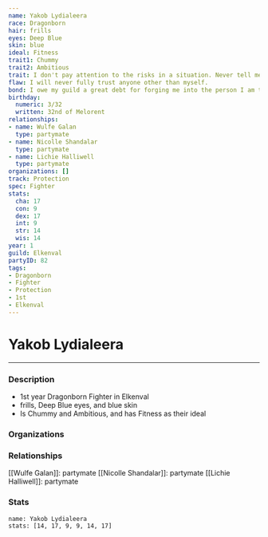 ```yaml
---
name: Yakob Lydialeera
race: Dragonborn
hair: frills
eyes: Deep Blue
skin: blue
ideal: Fitness
trait1: Chummy
trait2: Ambitious
trait: I don't pay attention to the risks in a situation. Never tell me the odds.
flaw: I will never fully trust anyone other than myself.
bond: I owe my guild a great debt for forging me into the person I am today.
birthday:
  numeric: 3/32
  written: 32nd of Melorent
relationships:
- name: Wulfe Galan
  type: partymate
- name: Nicolle Shandalar
  type: partymate
- name: Lichie Halliwell
  type: partymate
organizations: []
track: Protection
spec: Fighter
stats:
  cha: 17
  con: 9
  dex: 17
  int: 9
  str: 14
  wis: 14
year: 1
guild: Elkenval
partyID: 82
tags:
- Dragonborn
- Fighter
- Protection
- 1st
- Elkenval
---
```

# Yakob Lydialeera
---
### Description
- 1st year Dragonborn Fighter in Elkenval
- frills, Deep Blue eyes, and blue skin
- Is Chummy and Ambitious, and has Fitness as their ideal

### Organizations
### Relationships
[[Wulfe Galan]]: partymate
[[Nicolle Shandalar]]: partymate
[[Lichie Halliwell]]: partymate
### Stats
```statblock
name: Yakob Lydialeera
stats: [14, 17, 9, 9, 14, 17]
```